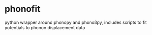 # phonofit
python wrapper around phonopy and phono3py, includes scripts to fit potentials to phonon displacement data
